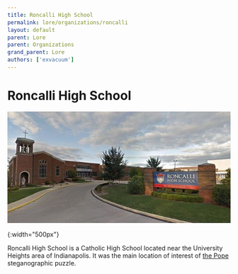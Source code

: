 ```yaml
---
title: Roncalli High School
permalink: lore/organizations/roncalli
layout: default
parent: Lore
parent: Organizations
grand_parent: Lore
authors: ['exvacuum']
---
```


# Roncalli High School

![school]

[school]:../../assets/img/roncalli.jpg
{:width="500px"}

Roncalli High School is a Catholic High School located near the University Heights area of Indianapolis. It was the main location of interest of [the Pope](../../reddit/pope) steganographic puzzle.